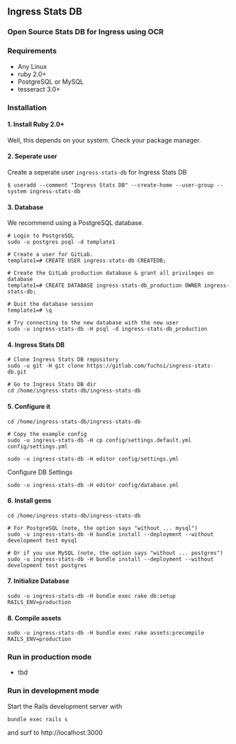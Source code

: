 ## Ingress Stats DB

### Open Source Stats DB for Ingress using OCR

### Requirements
* Any Linux
* ruby 2.0+
* PostgreSQL or MySQL
* tesseract 3.0+

### Installation

#### 1. Install Ruby 2.0+
Well, this depends on your system.
Check your package manager.

#### 2. Seperate user
Create a seperate user `ingress-stats-db` for Ingress Stats DB

    $ useradd --comment "Ingress Stats DB" --create-home --user-group --system ingress-stats-db

#### 3. Database
We recommend using a PostgreSQL database.

    # Login to PostgreSQL
    sudo -u postgres psql -d template1

    # Create a user for GitLab.
    template1=# CREATE USER ingress-stats-db CREATEDB;

    # Create the GitLab production database & grant all privileges on database
    template1=# CREATE DATABASE ingress-stats-db_production OWNER ingress-stats-db;

    # Quit the database session
    template1=# \q

    # Try connecting to the new database with the new user
    sudo -u ingress-stats-db -H psql -d ingress-stats-db_production

#### 4. Ingress Stats DB

    # Clone Ingress Stats DB repository
    sudo -u git -H git clone https://gitlab.com/fuchsi/ingress-stats-db.git

    # Go to Ingress Stats DB dir
    cd /home/ingress-stats-db/ingress-stats-db

#### 5. Configure it

    cd /home/ingress-stats-db/ingress-stats-db

    # Copy the example config
    sudo -u ingress-stats-db -H cp config/settings.default.yml config/settings.yml

    sudo -u ingress-stats-db -H editor config/settings.yml

Configure DB Settings

    sudo -u ingress-stats-db -H editor config/database.yml

#### 6. Install gems

    cd /home/ingress-stats-db/ingress-stats-db

    # For PostgreSQL (note, the option says "without ... mysql")
    sudo -u ingress-stats-db -H bundle install --deployment --without development test mysql

    # Or if you use MySQL (note, the option says "without ... postgres")
    sudo -u ingress-stats-db -H bundle install --deployment --without development test postgres

#### 7. Initialize Database

    sudo -u ingress-stats-db -H bundle exec rake db:setup RAILS_ENV=production

#### 8. Compile assets

    sudo -u ingress-stats-db -H bundle exec rake assets:precompile RAILS_ENV=production

### Run in production mode
* tbd

### Run in development mode

Start the Rails development server with

    bundle exec rails s

and surf to http://localhost:3000
